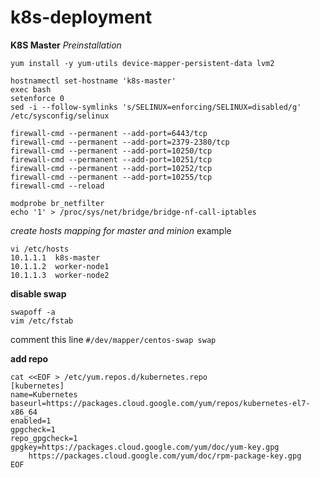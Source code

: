 # k8s-deployment

**K8S Master**
*Preinstallation*
```
yum install -y yum-utils device-mapper-persistent-data lvm2

hostnamectl set-hostname 'k8s-master'
exec bash
setenforce 0
sed -i --follow-symlinks 's/SELINUX=enforcing/SELINUX=disabled/g' /etc/sysconfig/selinux

firewall-cmd --permanent --add-port=6443/tcp
firewall-cmd --permanent --add-port=2379-2380/tcp
firewall-cmd --permanent --add-port=10250/tcp
firewall-cmd --permanent --add-port=10251/tcp
firewall-cmd --permanent --add-port=10252/tcp
firewall-cmd --permanent --add-port=10255/tcp
firewall-cmd --reload

modprobe br_netfilter
echo '1' > /proc/sys/net/bridge/bridge-nf-call-iptables
```

*create hosts mapping for master and minion*
example
```
vi /etc/hosts
10.1.1.1  k8s-master
10.1.1.2  worker-node1
10.1.1.3  worker-node2
```
**disable swap**
```
swapoff -a
vim /etc/fstab
```
comment this line
`#/dev/mapper/centos-swap swap`



**add repo**
```
cat <<EOF > /etc/yum.repos.d/kubernetes.repo
[kubernetes]
name=Kubernetes
baseurl=https://packages.cloud.google.com/yum/repos/kubernetes-el7-x86_64
enabled=1
gpgcheck=1
repo_gpgcheck=1
gpgkey=https://packages.cloud.google.com/yum/doc/yum-key.gpg
	https://packages.cloud.google.com/yum/doc/rpm-package-key.gpg
EOF
```
